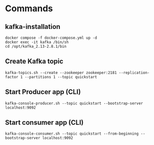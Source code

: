 # Commands
## kafka-installation
```
docker compose -f docker-compose.yml up -d
docker exec -it kafka /bin/sh
cd /opt/kafka_2.13-2.8.1/bin
```
## Create Kafka topic
```
kafka-topics.sh --create --zookeeper zookeeper:2181 --replication-factor 1 --partitions 1 --topic quickstart
```
## Start Producer app (CLI)
```
kafka-console-producer.sh --topic quickstart --bootstrap-server localhost:9092
```
## Start consumer app (CLI)
```
kafka-console-consumer.sh --topic quickstart --from-beginning --bootstrap-server localhost:9092
```
